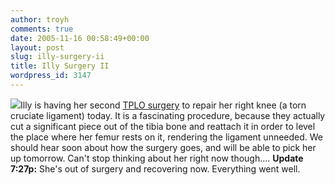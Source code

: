 ```yaml
---
author: troyh
comments: true
date: 2005-11-16 00:58:49+00:00
layout: post
slug: illy-surgery-ii
title: Illy Surgery II
wordpress_id: 3147
---
```


![](/pix//wed3.jpg)Illy is having her second [TPLO surgery](http://www.vetsurgerycentral.com/tplo.htm) to repair her right knee (a torn cruciate ligament) today.  It is a fascinating procedure, because they actually cut a significant piece out of the tibia bone and reattach it in order to level the place where her femur rests on it, rendering the ligament unneeded.  We should hear soon about how the surgery goes, and will be able to pick her up tomorrow.  Can't stop thinking about her right now though....
**Update 7:27p:** She's out of surgery and recovering now.  Everything went well.
